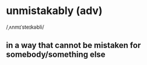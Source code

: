 # unmistakably (adv)

/ˌʌnmɪˈsteɪkəbli/

## in a way that cannot be mistaken for somebody/something else